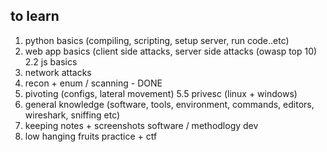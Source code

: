 ## to learn 

1. python basics (compiling, scripting, setup server, run code..etc) 
2. web app basics (client side attacks, server side attacks (owasp top 10) 
2.2 js basics
3. network attacks 
4. recon + enum /  scanning  - DONE
5. pivoting (configs, lateral movement) 
5.5 privesc (linux + windows) 
6. general knowledge (software, tools, environment, commands, editors, wireshark, sniffing etc) 
7. keeping notes + screenshots software / methodlogy dev
8. low hanging fruits practice  + ctf

